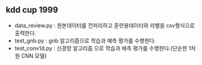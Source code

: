 ## kdd cup 1999

- data_review.py  : 원본데이터를 전처리하고 훈련용데이터와 라벨을 csv형식으로 출력한다.     
- test_gnb.py : gnb 알고리즘으로 학습과 예측 평가를 수행한다.  
- test_conv1d.py :  신경망 알고리즘 으로 학습과 예측 평가를 수행한다.(단순한 1차원 CNN 모델)    
